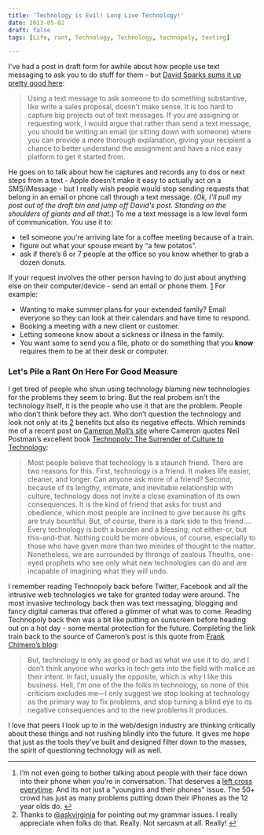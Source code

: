```yaml
---
title: 'Technology is Evil! Long Live Technology!'
date: 2013-05-02
draft: false
tags: [Life, rant, Technology, Technology, technopoly, texting]

---
```


I've had a post in draft form for awhile about how people use text messaging to ask you to do stuff for them - but [David Sparks sums it up pretty good here](http://macsparky.com/blog/2013/5/capturing-text-messages):

> Using a text message to ask someone to do something substantive, like write a sales proposal, doesn't make sense. It is too hard to capture big projects out of text messages. If you are assigning or requesting work, I would argue that rather than send a text message, you should be writing an email (or sitting down with someone) where you can provide a more thorough explanation, giving your recipient a chance to better understand the assignment and have a nice easy platform to get it started from.

He goes on to talk about how he captures and records any to dos or next steps from a text - Apple doesn't make it easy to actually act on a SMS/iMessage - but I really wish people would stop sending requests that belong in an email or phone call through a text message. (_Ok, I'll pull my post out of the draft bin and jump off David's post. Standing on the shoulders of giants and all that._) To me a text message is a low level form of communication. You use it to:

*   tell someone you're arriving late for a coffee meeting because of a train.
*   figure out what your spouse meant by “a few potatos”.
*   ask if there’s 6 or 7 people at the office so you know whether to grab a dozen donuts.

If your request involves the other person having to do just about anything else on their computer/device - send an email or phone them. [1](#fn-21384:1) For example:

*   Wanting to make summer plans for your extended family? Email everyone so they can look at their calendars and have time to respond.
*   Booking a meeting with a new client or customer.
*   Letting someone know about a sickness or illness in the family.
*   You want some to send you a file, photo or do something that you **know** requires them to be at their desk or computer.

### Let's Pile a Rant On Here For Good Measure

I get tired of people who shun using technology blaming new technologies for the problems they seem to bring. But the real probem isn’t the technology itself, it is the people who use it that are the problem. People who don’t think before they act. Who don’t question the technology and look not only at its [2](#fn-21384:2) benefits but also its negative effects. Which reminds me of a recent post on [Cameron Moll’s site](http://cameronmoll.tumblr.com/post/48794526386/weve-been-hoodwinked-into-a-trap-of-technological) where Cameron quotes Neil Postman’s excellent book [Technopoly: The Surrender of Culture to Technology](http://www.amazon.ca/gp/product/0679745408/ref=as_li_ss_tl?ie=UTF8&camp=15121&creative=390961&creativeASIN=0679745408&linkCode=as2&tag=farawsoclos0a-20):

> Most people believe that technology is a staunch friend. There are two reasons for this. First, technology is a friend. It makes life easier, cleaner, and longer. Can anyone ask more of a friend? Second, because of its lengthy, intimate, and inevitable relationship with culture, technology does not invite a close examination of its own consequences. It is the kind of friend that asks for trust and obedience, which most people are inclined to give because its gifts are truly bountiful. But, of course, there is a dark side to this friend…. Every technology is both a burden and a blessing; not either-or, but this-and-that. Nothing could be more obvious, of course, especially to those who have given more than two minutes of thought to the matter. Nonetheless, we are surrounded by throngs of zealous Theuths, one-eyed prophets who see only what new technologies can do and are incapable of imagining what they will undo.

I remember reading Technopoly back before Twitter, Facebook and all the intrusive web technologies we take for granted today were around. The most invasive technology back then was text messaging, blogging and fancy digital cameras that offered a glimmer of what was to come. Reading Technopoly back then was a bit like putting on sunscreen before heading out on a hot day - some mental protection for the future. Completing the link train back to the source of Cameron’s post is this quote from [Frank Chimero’s blog](http://frankchimero.com/blog/2013/04/the-nature-of-problems/):

> But, technology is only as good or bad as what we use it to do, and I don’t think anyone who works in tech gets into the field with malice as their intent. In fact, usually the opposite, which is why I like this business. Hell, I’m one of the the folks in technology, so none of this criticism excludes me—I only suggest we stop looking at technology as the primary way to fix problems, and stop turning a blind eye to its negative consequences and to the new problems it produces.

I love that peers I look up to in the web/design industry are thinking critically about these things and not rushing blindly into the future. It gives me hope that just as the tools they’ve built and designed filter down to the masses, the spirit of questioning technology will as well.

* * *

1.  I’m not even going to bother talking about people with their face down into their phone when you’re in conversation. That deserves a [left cross everytime](https://chrisenns.com/g/leftcross.gif). And its not just a "youngins and their phones" issue. The 50+ crowd has just as many problems putting down their iPhones as the 12 year olds do. [↩](#fnref-21384:1)
2.  Thanks to [@askvirginia](https://twitter.com/askvirginia) for pointing out my grammar issues. I really appreciate when folks do that. Really. Not sarcasm at all. Really! [↩](#fnref-21384:2)